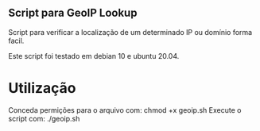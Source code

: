 ## Script para GeoIP Lookup
Script para verificar a localização de um determinado IP ou domínio forma facil.

Este script foi testado em debian 10 e ubuntu 20.04.

# Utilização
Conceda permições para o arquivo com: chmod +x geoip.sh
Execute o script com: ./geoip.sh
